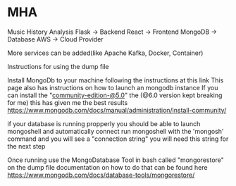 # MHA
Music History Analysis
Flask -> Backend
React -> Frontend
MongoDB -> Database
AWS -> Cloud Provider

More services can be added(like Apache Kafka, Docker, Container)



Instructions for using the dump file

Install MongoDb to your machine following the instructions at this link
This page also has instructions on how to launch an mongodb instance
If you can install the "community-edition-@5.0" the (@6.0 version kept breaking for me)
this has given me the best results 
https://www.mongodb.com/docs/manual/administration/install-community/

if your database is running propperly you should be able to launch mongoshell and automatically connect 
run mongoshell with the 'mongosh' command and you will see a "connection string" you will need this string for the next step

Once running use the MongoDatabase Tool in bash called "mongorestore" on the dump file 
documentation on how to do that can be found here
https://www.mongodb.com/docs/database-tools/mongorestore/





